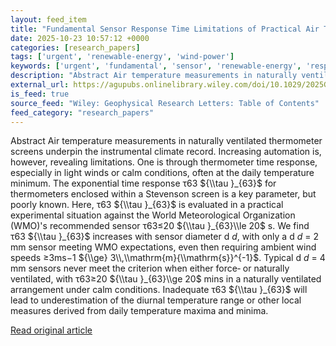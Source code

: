 ```yaml
---
layout: feed_item
title: "Fundamental Sensor Response Time Limitations of Practical Air Temperature Measurement"
date: 2025-10-23 10:57:12 +0000
categories: [research_papers]
tags: ['urgent', 'renewable-energy', 'wind-power']
keywords: ['urgent', 'fundamental', 'sensor', 'renewable-energy', 'response', 'wind-power']
description: "Abstract Air temperature measurements in naturally ventilated thermometer screens underpin the instrumental climate record"
external_url: https://agupubs.onlinelibrary.wiley.com/doi/10.1029/2025GL118464?af=R
is_feed: true
source_feed: "Wiley: Geophysical Research Letters: Table of Contents"
feed_category: "research_papers"
---
```


Abstract Air temperature measurements in naturally ventilated thermometer screens underpin the instrumental climate record. Increasing automation is, however, revealing limitations. One is through thermometer time response, especially in light winds or calm conditions, often at the daily temperature minimum. The exponential time response τ63 ${\\tau }_{63}$ for thermometers enclosed within a Stevenson screen is a key parameter, but poorly known. Here, τ63 ${\\tau }_{63}$ is evaluated in a practical experimental situation against the World Meteorological Organization (WMO)'s recommended sensor τ63≤20 ${\\tau }_{63}\\le 20$ s. We find τ63 ${\\tau }_{63}$ increases with sensor diameter d $d$, with only a d $d$ = 2 mm sensor meeting WMO expectations, even then requiring ambient wind speeds ≥3ms−1 ${\\ge} 3\\,\\mathrm{m}{\\mathrm{s}}^{-1}$. Typical d $d$ = 4 mm sensors never meet the criterion when either force‐ or naturally ventilated, with τ63≥20 ${\\tau }_{63}\\ge 20$ mins in a naturally ventilated arrangement under calm conditions. Inadequate τ63 ${\\tau }_{63}$ will lead to underestimation of the diurnal temperature range or other local measures derived from daily temperature maxima and minima.

[Read original article](https://agupubs.onlinelibrary.wiley.com/doi/10.1029/2025GL118464?af=R)
